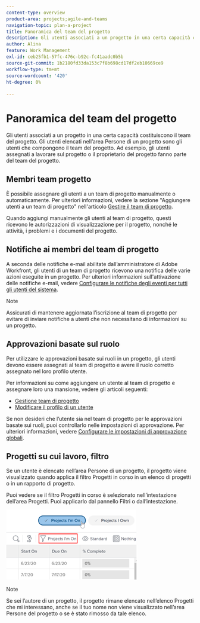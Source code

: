 ```yaml
---
content-type: overview
product-area: projects;agile-and-teams
navigation-topic: plan-a-project
title: Panoramica del team del progetto
description: Gli utenti associati a un progetto in una certa capacità costituiscono il team del progetto. Gli utenti elencati nell’area Persone di un progetto sono gli utenti che compongono il team del progetto.
author: Alina
feature: Work Management
exl-id: ceb25fb1-57fc-476c-b92c-fc41aadc0b5b
source-git-commit: 1b2180fd33da153c7f8b698cd17df2eb10669ce9
workflow-type: tm+mt
source-wordcount: '420'
ht-degree: 0%

---
```


# Panoramica del team del progetto

Gli utenti associati a un progetto in una certa capacità costituiscono il team del progetto. Gli utenti elencati nell’area Persone di un progetto sono gli utenti che compongono il team del progetto. Ad esempio, gli utenti assegnati a lavorare sul progetto o il proprietario del progetto fanno parte del team del progetto.

## Membri team progetto

È possibile assegnare gli utenti a un team di progetto manualmente o automaticamente. Per ulteriori informazioni, vedere la sezione &quot;Aggiungere utenti a un team di progetto&quot; nell&#39;articolo [Gestire il team di progetto](../../../manage-work/projects/planning-a-project/manage-project-team.md).

Quando aggiungi manualmente gli utenti al team di progetto, questi ricevono le autorizzazioni di visualizzazione per il progetto, nonché le attività, i problemi e i documenti del progetto.

## Notifiche ai membri del team di progetto

A seconda delle notifiche e-mail abilitate dall’amministratore di Adobe Workfront, gli utenti di un team di progetto ricevono una notifica delle varie azioni eseguite in un progetto. Per ulteriori informazioni sull&#39;attivazione delle notifiche e-mail, vedere [Configurare le notifiche degli eventi per tutti gli utenti del sistema](../../../administration-and-setup/manage-workfront/emails/configure-event-notifications-for-everyone-in-the-system.md).

>[!NOTE]
>
>Assicurati di mantenere aggiornata l’iscrizione al team di progetto per evitare di inviare notifiche a utenti che non necessitano di informazioni su un progetto.

## Approvazioni basate sul ruolo

Per utilizzare le approvazioni basate sui ruoli in un progetto, gli utenti devono essere assegnati al team di progetto e avere il ruolo corretto assegnato nel loro profilo utente.

Per informazioni su come aggiungere un utente al team di progetto e assegnare loro una mansione, vedere gli articoli seguenti:

* [Gestione team di progetto](../../../manage-work/projects/planning-a-project/manage-project-team.md)
* [Modificare il profilo di un utente](../../../administration-and-setup/add-users/create-and-manage-users/edit-a-users-profile.md)

Se non desideri che l’utente sia nel team di progetto per le approvazioni basate sui ruoli, puoi controllarlo nelle impostazioni di approvazione. Per ulteriori informazioni, vedere [Configurare le impostazioni di approvazione globali](../../../administration-and-setup/customize-workfront/configure-approval-milestone-processes/establish-approval-settings.md).

## Progetti su cui lavoro, filtro

Se un utente è elencato nell’area Persone di un progetto, il progetto viene visualizzato quando applica il filtro Progetti in corso in un elenco di progetti o in un rapporto di progetto.

Puoi vedere se il filtro Progetti in corso è selezionato nell’intestazione dell’area Progetti. Puoi applicarlo dal pannello Filtri o dall’intestazione.

![](assets/nwe-project-list-buttons-350x187.png)

>[!NOTE]
>
>Se sei l’autore di un progetto, il progetto rimane elencato nell’elenco Progetti che mi interessano, anche se il tuo nome non viene visualizzato nell’area Persone del progetto o se è stato rimosso da tale elenco.
